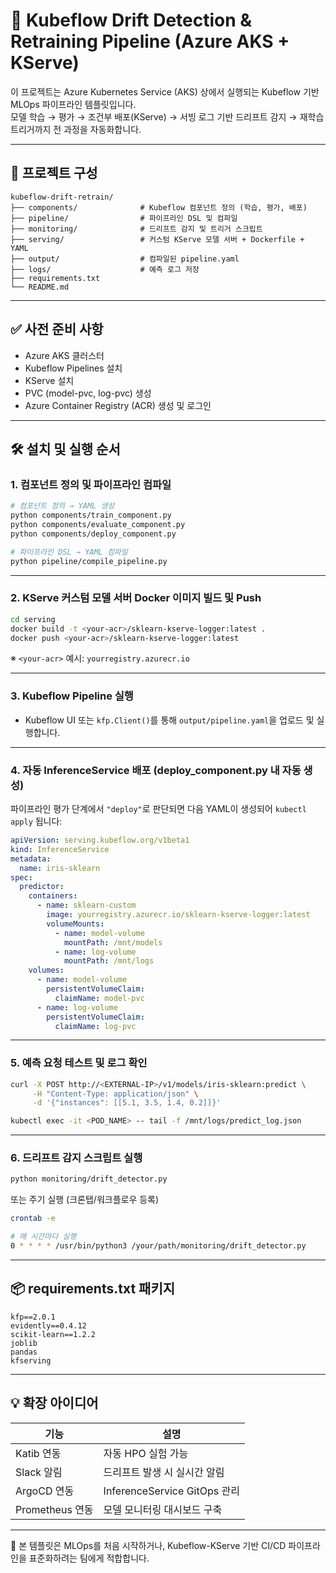 # 🚀 Kubeflow Drift Detection & Retraining Pipeline (Azure AKS + KServe)

이 프로젝트는 Azure Kubernetes Service (AKS) 상에서 실행되는 Kubeflow 기반 MLOps 파이프라인 템플릿입니다.  
모델 학습 → 평가 → 조건부 배포(KServe) → 서빙 로그 기반 드리프트 감지 → 재학습 트리거까지 전 과정을 자동화합니다.

---

## 📁 프로젝트 구성

```
kubeflow-drift-retrain/
├── components/              # Kubeflow 컴포넌트 정의 (학습, 평가, 배포)
├── pipeline/                # 파이프라인 DSL 및 컴파일
├── monitoring/              # 드리프트 감지 및 트리거 스크립트
├── serving/                 # 커스텀 KServe 모델 서버 + Dockerfile + YAML
├── output/                  # 컴파일된 pipeline.yaml
├── logs/                    # 예측 로그 저장
├── requirements.txt
└── README.md
```

---

## ✅ 사전 준비 사항

- Azure AKS 클러스터
- Kubeflow Pipelines 설치
- KServe 설치
- PVC (model-pvc, log-pvc) 생성
- Azure Container Registry (ACR) 생성 및 로그인

---

## 🛠️ 설치 및 실행 순서

### 1. 컴포넌트 정의 및 파이프라인 컴파일
```bash
# 컴포넌트 정의 → YAML 생성
python components/train_component.py
python components/evaluate_component.py
python components/deploy_component.py

# 파이프라인 DSL → YAML 컴파일
python pipeline/compile_pipeline.py
```

---

### 2. KServe 커스텀 모델 서버 Docker 이미지 빌드 및 Push
```bash
cd serving
docker build -t <your-acr>/sklearn-kserve-logger:latest .
docker push <your-acr>/sklearn-kserve-logger:latest
```

※ `<your-acr>` 예시: `yourregistry.azurecr.io`

---

### 3. Kubeflow Pipeline 실행
- Kubeflow UI 또는 `kfp.Client()`를 통해 `output/pipeline.yaml`을 업로드 및 실행합니다.

---

### 4. 자동 InferenceService 배포 (deploy_component.py 내 자동 생성)
파이프라인 평가 단계에서 `"deploy"`로 판단되면 다음 YAML이 생성되어 `kubectl apply` 됩니다:

```yaml
apiVersion: serving.kubeflow.org/v1beta1
kind: InferenceService
metadata:
  name: iris-sklearn
spec:
  predictor:
    containers:
      - name: sklearn-custom
        image: yourregistry.azurecr.io/sklearn-kserve-logger:latest
        volumeMounts:
          - name: model-volume
            mountPath: /mnt/models
          - name: log-volume
            mountPath: /mnt/logs
    volumes:
      - name: model-volume
        persistentVolumeClaim:
          claimName: model-pvc
      - name: log-volume
        persistentVolumeClaim:
          claimName: log-pvc
```

---

### 5. 예측 요청 테스트 및 로그 확인
```bash
curl -X POST http://<EXTERNAL-IP>/v1/models/iris-sklearn:predict \
     -H "Content-Type: application/json" \
     -d '{"instances": [[5.1, 3.5, 1.4, 0.2]]}'
```

```bash
kubectl exec -it <POD_NAME> -- tail -f /mnt/logs/predict_log.json
```

---

### 6. 드리프트 감지 스크립트 실행
```bash
python monitoring/drift_detector.py
```

또는 주기 실행 (크론탭/워크플로우 등록)
```bash
crontab -e

# 매 시간마다 실행
0 * * * * /usr/bin/python3 /your/path/monitoring/drift_detector.py
```

---

## 📦 requirements.txt 패키지
```text
kfp==2.0.1
evidently==0.4.12
scikit-learn==1.2.2
joblib
pandas
kfserving
```

---

## 💡 확장 아이디어

| 기능 | 설명 |
|------|------|
| Katib 연동 | 자동 HPO 실험 가능 |
| Slack 알림 | 드리프트 발생 시 실시간 알림 |
| ArgoCD 연동 | InferenceService GitOps 관리 |
| Prometheus 연동 | 모델 모니터링 대시보드 구축 |

---

🔗 본 템플릿은 MLOps를 처음 시작하거나, Kubeflow-KServe 기반 CI/CD 파이프라인을 표준화하려는 팀에게 적합합니다.
